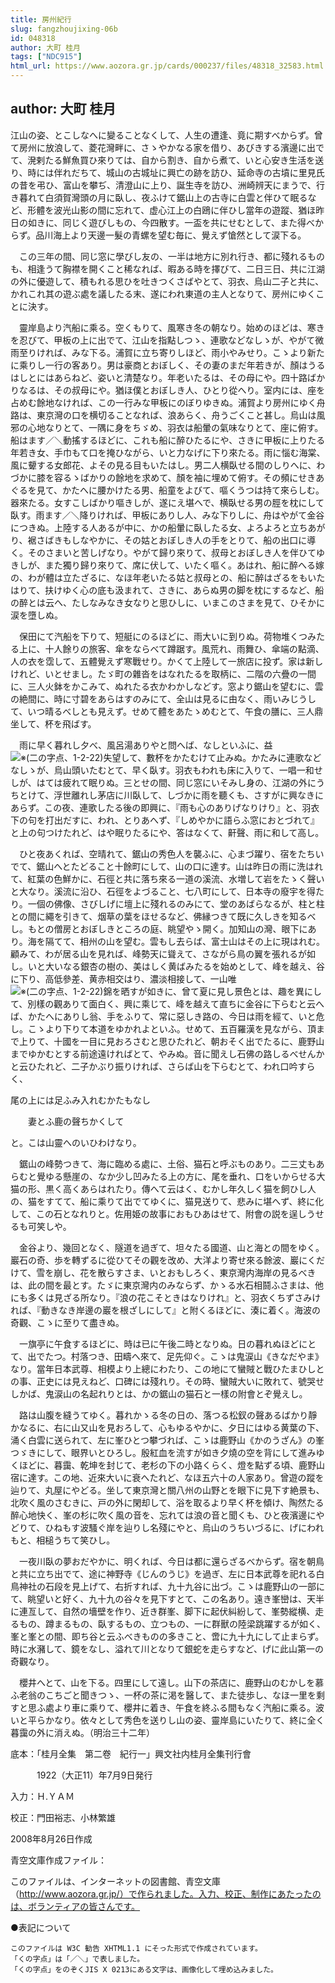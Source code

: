 ```yaml
---
title: 房州紀行
slug: fangzhoujixing-06b
id: 048318
author: 大町 桂月
tags: ["NDC915"]
html_url: https://www.aozora.gr.jp/cards/000237/files/48318_32583.html
---
```


## author: 大町 桂月

江山の姿、とこしなへに變ることなくして、人生の遭逢、竟に期すべからず。曾て房州に放浪して、菱花灣畔に、さゝやかなる家を借り、あびきする濱邊に出でて、溌剌たる鮮魚買ひ來りては、自から割き、自から煮て、いと心安き生活を送り、時には伴れだちて、城山の古城址に興亡の跡を訪ひ、延命寺の古墳に里見氏の昔を弔ひ、富山を攀ぢ、清澄山に上り、誕生寺を訪ひ、洲崎辨天にまうで、行き暮れて白須賀灣頭の月に臥し、夜ふけて鋸山上の古寺に白雲と伴ひて眠るなど、形體を波光山影の間に忘れて、虚心江上の白鴎に伴ひし當年の遊蹤、猶ほ昨日の如きに、同じく遊びしもの、今四散す。一盃を共にせむとして、また得べからず。品川海上より天邊一髮の青螺を望む毎に、覺えず愴然として涙下る。

　この三年の間、同じ窓に學びし友の、一半は地方に別れ行き、都に殘れるものも、相逢うて胸襟を開くこと稀なれば、暇ある時を擇びて、二日三日、共に江湖の外に優遊して、積もれる思ひを吐きつくさばやとて、羽衣、烏山二子と共に、かれこれ其の遊ぶ處を議したる末、遂にわれ東道の主人となりて、房州にゆくことに決す。

　靈岸島より汽船に乘る。空くもりて、風寒き冬の朝なり。始めのほどは、寒きを忍びて、甲板の上に出でて、江山を指點しつゝ、連歌などなしゝが、やがて微雨至りければ、みな下る。浦賀に立ち寄りしほど、雨小やみせり。こゝより新たに乘りし一行の客あり。男は豪商とおぼしく、その妻のまだ年若きが、顏はうるはしとにはあらねど、姿いと清楚なり。年老いたるは、その母にや。四十路ばかりなるは、その叔母にや。猶ほ僕とおぼしき人、ひとり從へり。室内には、座を占めむ餘地なければ、この一行みな甲板にのぼりゆきぬ。浦賀より房州にゆく舟路は、東京灣の口を横切ることなれば、浪あらく、舟うごくこと甚し。烏山は風邪の心地なりとて、一隅に身をちゞめ、羽衣は船暈の氣味なりとて、座に俯す。船はます／＼動搖するほどに、これも船に醉ひたるにや、さきに甲板に上りたる年若き女、手巾もて口を掩ひながら、いと力なげに下り來たる。雨に惱む海棠、風に顰する女郎花、よその見る目もいたはし。男二人横臥せる間のしりへに、わづかに膝を容るゝばかりの餘地を求めて、顏を袖に埋めて俯す。その頻にせきあぐるを見て、かたへに腰かけたる男、船童をよびて、嘔くうつは持て來らしむ。器來たる。女すこしばかり嘔きしが、遂にえ堪へで、横臥せる男の脛を枕にして臥す。雨ます／＼降りければ、甲板にありし人、みな下りしに、舟はやがて金谷につきぬ。上陸する人あるが中に、かの船暈に臥したる女、よろよろと立ちあがり、裾さばきもしなやかに、その姑とおぼしき人の手をとりて、船の出口に導く。そのさまいと苦しげなり。やがて歸り來りて、叔母とおぼしき人を伴ひてゆきしが、また獨り歸り來りて、席に伏して、いたく嘔く。あはれ、船に醉へる嫁の、わが體は立たざるに、なほ年老いたる姑と叔母との、船に醉はざるをもいたはりて、扶けゆく心の底も汲まれて、さきに、あらぬ男の脚を枕にするなど、船の醉とは云へ、たしなみなき女なりと思ひしに、いまこのさまを見て、ひそかに涙を墮しぬ。

　保田にて汽船を下りて、短艇にのるほどに、雨大いに到りぬ。荷物堆くつみたる上に、十人餘りの旅客、傘をならべて蹲踞す。風荒れ、雨舞ひ、傘端の點滴、人の衣を霑して、五體覺えず寒戰せり。かくて上陸して一旅店に投ず。家は新しけれど、いとせまし。たゞ町の雜沓をはなれたるを取柄に、二階の六疊の一間に、三人火鉢をかこみて、ぬれたる衣かわかしなどす。窓より鋸山を望むに、雲の絶間に、時に寸碧をあらはすのみにて、全山は見るに由なく、雨いみじうして、いつ晴るべしとも見えず。せめて體をあたゝめむとて、午食の膳に、三人鼎坐して、杯を飛ばす。

　雨に早く暮れし夕べ、風呂湯ありやと問へば、なしといふに、益![※(二の字点、1-2-22)](https://www.aozora.gr.jp/cards/000237/files/../../../gaiji/1-02/1-02-22.png)失望して、數杯をかたむけて止みぬ。かたみに連歌などなしゝが、烏山頭いたむとて、早く臥す。羽衣もわれも床に入りて、一唱一和せしが、はては疲れて眠りぬ。三とせの間、同じ窓にいそみし身の、江湖の外にうちとけて、浮世離れし茅店に川臥して、しづかに雨を聽くも、さすがに興なきにあらず。この夜、連歌したる後の即興に、『雨も心のありげなりけり』と、羽衣下の句を打出だすに、われ、とりあへず、『しめやかに語らふ窓におとづれて』と上の句つけたれど、はや眠りたるにや、答はなくて、鼾聲、雨に和して高し。

　ひと夜あくれば、空晴れて、鋸山の秀色人を襲ふに、心まづ躍り、宿をたちいでて、鋸山へとたどること十餘町にして、山の口に達す。山は昨日の雨に洗はれて、紅葉の色鮮かに、石徑と共に落ち來る一道の溪流、水増して岩をたゝく聲いと大なり。溪流に沿ひ、石徑をよづること、七八町にして、日本寺の廢宇を得たり。一個の佛像、さびしげに壇上に殘れるのみにて、堂のあばらなるが、柱と柱との間に繩を引きて、烟草の葉をほせるなど、佛縁つきて既に久しきを知るべし。もとの僧房とおぼしきところの庭、眺望やゝ開く。加知山の灣、眼下にあり。海を隔てて、相州の山を望む。雲もし去らば、富士山はその上に現はれむ。顧みて、わが居る山を見れば、峰勢天に聳えて、さながら鳥の翼を張れるが如し。いと大いなる銀杏の樹の、美はしく黄ばみたるを始めとして、峰を越え、谷に下り、高低參差、黄赤相交はり、濃淡相接して、一山唯![※(二の字点、1-2-22)](https://www.aozora.gr.jp/cards/000237/files/../../../gaiji/1-02/1-02-22.png)錦を晒すが如きに、曾て夏に見し景色とは、趣を異にして、別樣の觀ありて面白く、興に乘じて、峰を越えて直ちに金谷に下らむと云へば、かたへにありし翁、手をふりて、常に惡しき路の、今日は雨を經て、いと危し。こゝより下りて本道をゆかれよといふ。せめて、五百羅漢を見ながら、頂まで上りて、十國を一目に見おろさむと思ひたれど、朝おそく出でたるに、鹿野山までゆかむとする前途遠ければとて、やみぬ。音に聞えし石佛の路しるべせんかと云ひたれど、二子かぶり振りければ、さらば山を下らむとて、われ口吟すらく、


尾の上には足ふみ入れむかたもなし

　　妻とふ鹿の聲ちかくして



と。こは山靈へのいひわけなり。

　鋸山の峰勢つきて、海に臨める處に、土俗、猫石と呼ぶものあり。二三丈もあらむと覺ゆる懸崖の、なか少し凹みたる上の方に、尾を垂れ、口をいからせる大猫の形、黒く高くあらはれたり。傳へて云はく、むかし年久しく猫を飼ひし人の、猫をすてて、船に乘りて出でてゆくに、猫見送りて、悲みに堪へず、終に化して、この石となれりと。佐用姫の故事におもひあはせて、附會の説を逞しうせるも可笑しや。

　金谷より、幾回となく、隧道を過ぎて、坦々たる國道、山と海との間をゆく。巖石の奇、歩を轉ずるに從ひてその觀を改め、大洋より寄せ來る餘波、巖にくだけて、雪を崩し、花を散らすさま、いとおもしろく、東京灣内海岸の見るべきは、此の間を最とす。たゞに東京灣内のみならず、かゝる水石相鬪ふさまは、他にも多くは見ざる所なり。『浪の花こそときはなりけれ』と、羽衣くちずさみければ、『動きなき岸邊の巖を根ざしにして』と附くるほどに、湊に着く。海波の奇觀、こゝに至りて盡きぬ。

　一旗亭に午食するほどに、時は已に午後二時となりぬ。日の暮れぬほどにとて、出でたつ。村落つき、田疇へ來て、足先仰ぐ。こゝは鬼涙山《きなだやま》なり。當年日本武尊、相模より上總にわたり、この地にて蠻賊と戰ひたまひしとの事、正史には見えねど、口碑には殘れり。その時、蠻賊大いに敗れて、號哭せしかば、鬼涙山の名起れりとは、かの鋸山の猫石と一樣の附會とぞ覺えし。

　路は山腹を縫うてゆく。暮れかゝる冬の日の、落つる松釵の聲あるばかり靜かなるに、右に山又山を見おろして、心もゆるやかに、夕日にはゆる黄葉の下、涌く白雲に送られて、左に峯ひとつ攀づれば、こゝは鹿野山《かのうざん》の峯つゞきにして、眼界いとひろし。殷紅血を流すが如き夕燒の空を背にして進みゆくほどに、暮靄、乾坤を封じて、老杉の下の小路くらく、燈を點ずる頃、鹿野山宿に達す。この地、近來大いに衰へたれど、なほ五六十の人家あり。曾遊の蹤を辿りて、丸屋にやどる。坐して東京灣と關八州の山野とを眼下に見下す絶景も、北吹く風のさむきに、戸の外に閑却して、浴を取るより早く杯を傾け、陶然たる醉心地快く、峯の杉に吹く風の音を、忘れては浪の音と聞くも、ひと夜濱邊にやどりて、ひねもす波騷ぐ岸を辿りし名殘にやと、烏山のうちいづるに、げにわれもと、相槌うちて笑ひし。

　一夜川臥の夢おだやかに、明くれば、今日は都に還らざるべからず。宿を朝鳥と共に立ち出でて、途に神野寺《じんのうじ》を過ぎ、左に日本武尊を祀れる白鳥神社の石段を見上げて、右折すれば、九十九谷に出づ。こゝは鹿野山の一部にて、眺望いと好く、九十九の谷々を見下すとて、この名あり。遠き峯巒は、天半に連亙して、自然の墻壁を作り、近き群峯、脚下に起伏糾紛して、峯勢縱横、走るもの、蹲まるもの、臥するもの、立つもの、一に群獸の陸梁跳躍するが如く、峯と峯との間、即ち谷と云ふべきものの多きこと、啻に九十九にして止まらず。時に水瀦して、鏡をなし、溢れて川となりて銀蛇を走らすなど、げに此山第一の奇觀なり。

　櫻井へとて、山を下る。四里にして遠し。山下の茶店に、鹿野山のむかしを慕ふ老翁のこちごと聞きつゝ、一杯の茶に渇を醫して、また徒歩し、なほ一里を剩すと思ふ處より車に乘りて、櫻井に着き、午食を終ふる間もなく汽船に乘る。波いと平らかなり。依々として秀色を送りし山の姿、靈岸島にいたりて、終に全く暮靄の外に消えぬ。（明治三十二年）













底本：「桂月全集　第二卷　紀行一」興文社内桂月全集刊行會


　　　1922（大正11）年7月9日発行

入力：Ｈ.ＹＡＭ

校正：門田裕志、小林繁雄

2008年8月26日作成

青空文庫作成ファイル：

このファイルは、インターネットの図書館、青空文庫（http://www.aozora.gr.jp/）で作られました。入力、校正、制作にあたったのは、ボランティアの皆さんです。











●表記について


	このファイルは W3C 勧告 XHTML1.1 にそった形式で作成されています。
	「くの字点」は「／＼」で表しました。
	「くの字点」をのぞくJIS X 0213にある文字は、画像化して埋め込みました。